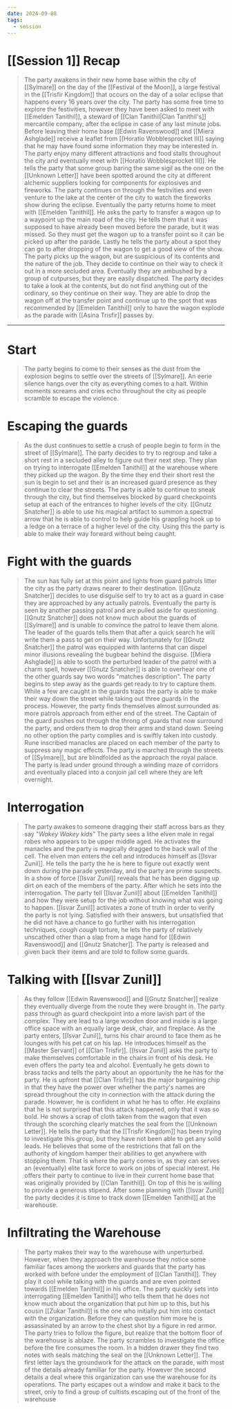 ```yaml
---
date: 2024-09-08
tags:
  - session
---
```

# [[Session 1]] Recap

> The party awakens in their new home base within the city of [[Sylmare]] on the day of the [[Festival of the Moon]], a large festival in the [[Trisfir Kingdom]] that occurs on the day of a solar eclipse that happens every 16 years over the city. The party has some free time to explore the festivities, however they have been asked to meet with [[Emelden Tanithil]], a steward of [[Clan Tanithil|Clan Tanithil's]] mercantile company, after the eclipse in case of any last minute jobs. Before leaving their home base [[Edwin Ravenswood]] and [[Miera Ashglade]] receive a leaflet from [[Horatio Wobblesprocket III]] saying that he may have found some information they may be interested in. The party enjoy many different attractions and food stalls throughout the city and eventually meet with [[Horatio Wobblesprocket III]]. He tells the party that some group baring the same sigil as the one on the [[Unknown Letter]] have been spotted around the city at different alchemic suppliers looking for components for explosives and fireworks. The party continues on through the festivities and even venture to the lake at the center of the city to watch the fireworks show during the eclipse. Eventually the party returns home to meet with [[Emelden Tanithil]]. He asks the party to transfer a wagon up to a waypoint up the main road of the city. He tells them that it was supposed to have already been moved before the parade, but it was missed. So they must get the wagon up to a transfer point so it can be picked up after the parade. Lastly he tells the party about a spot they can go to after dropping of the wagon to get a good view of the show. The party picks up the wagon, but are suspicious of its contents and the nature of the job. They decide to continue on their way to check it out in a more secluded area. Eventually they are ambushed by a group of cutpurses, but they are easily dispatched. The party decides to take a look at the contents, but do not find anything out of the ordinary, so they continue on their way. They are able to drop the wagon off at the transfer point and continue up to the spot that was recommended by [[Emelden Tanithil]] only to have the wagon explode as the parade with [[Asina Trisfir]] passes by.

---
# Start

> The party begins to come to their senses as the dust from the explosion begins to settle over the streets of [[Sylmare]]. An eerie silence hangs over the city as everything comes to a halt. Within moments screams and cries echo throughout the city as people scramble to escape the violence. 

# Escaping the guards

> As the dust continues to settle a crush of people begin to form in the street of [[Sylmare]]. The party decides to try to regroup and take a short rest in a secluded alley to figure out their next step. They plan on trying to interrogate [[Emelden Tanithil]] at the warehouse where they picked up the wagon. By the time they end their short rest the sun is begin to set and their is an increased guard presence as they continue to clear the streets. The party is able to continue to sneak through the city, but find themselves blocked by guard checkpoints setup at each of the entrances to higher levels of the city. [[Gnutz Snatcher]] is able to use his magical artifact to summon a spectral arrow that he is able to control to help guide his grappling hook up to a ledge on a terrace of a higher level of the city. Using this the party is able to make their way forward without being caught.

# Fight with the guards

> The sun has fully set at this point and lights from guard patrols litter the city as the party draws nearer to their destination. [[Gnutz Snatcher]] decides to use disguise self to try to act as a guard in case they are approached by any actually patrols. Eventually the party is seen by another passing patrol and are pulled aside for questioning. [[Gnutz Snatcher]] does not know much about the guards of [[Sylmare]] and is unable to convince the patrol to leave them alone. The leader of the guards tells them that after a quick search he will write them a pass to get on their way. Unfortunately for [[Gnutz Snatcher]] the patrol was equipped with lanterns that can dispel minor illusions revealing the bugbear behind the disguise. [[Miera Ashglade]] is able to sooth the perturbed leader of the patrol with a charm spell, however [[Gnutz Snatcher]] is able to overhear one of the other guards say two words "matches description". The party begins to step away as the guards get ready to try to capture them. While a few are caught in the guards traps the party is able to make their way down the street while taking out three guards in the process. However, the party finds themselves almost surrounded as more patrols approach from either end of the street. The Captain of the guard pushes out through the throng of guards that now surround the party, and orders them to drop their arms and stand down. Seeing no other option the party complies and is swiftly taken into custody. Rune inscribed manacles are placed on each member of the party to suppress any magic effects.  The party is marched through the streets of [[Sylmare]], but are blindfolded as the approach the royal palace. The party is lead under ground through a winding maze of corridors and eventually placed into a conjoin jail cell where they are left overnight.

# Interrogation

> The party awakes to someone dragging their staff across bars as they say
> "*Wakey Wakey kids"*
> The party sees a lithe elven male in regal robes who appears to be upper middle aged. He activates the manacles and the party is magically dragged to the back wall of the cell. The elven man enters the cell and introduces himself as [[Isvar Zunil]]. He tells the party the he is here to figure out exactly went down during the parade yesterday, and the party are prime suspects. In a show of force [[Isvar Zunil]] reveals that he has been digging up dirt on each of the members of the party. After which he sets into the interrogation. The party tell [[Isvar Zunil]] about [[Emelden Tanithil]] and how they were setup for the job without knowing what was going to happen. [[Isvar Zunil]] activates a zone of truth in order to verify the party is not lying. Satisfied with their answers, but unsatisfied that he did not have a chance to go further with his interrogation techniques, *cough* *cough* torture, he lets the party of relatively unscathed other than a slap from a mage hand for [[Edwin Ravenswood]] and [[Gnutz Snatcher]]. The party is released and given back their items and are told to follow some guards.
> 

# Talking with [[Isvar Zunil]]

>As they follow [[Edwin Ravenswood]] and [[Gnutz Snatcher]] realize they eventually diverge from the route they were brought in. The party pass through as guard checkpoint into a more lavish part of the complex. They are lead to a large wooden door and inside is a large office space with an equally large desk, chair, and fireplace. As the party enters, [[Isvar Zunil]], turns his chair around to face them as he lounges with his pet cat on his lap. He introduces himself as the [[Master Servant]] of [[Clan Trisfir]]. [[Isvar Zunil]] asks the party to make themselves comfortable in the chairs in front of his desk. He even offers the party tea and alcohol. Eventually he gets down to brass tacks and tells the party about an opportunity the he has for the party. He is upfront that [[Clan Trisfir]] has the major bargaining chip in that they have the power over whether the party's names are spread throughout the city in connection with the attack during the parade. However, he is confident in what he has to offer. He explains that he is not surprised that this attack happened, only that it was so bold. He shows a scrap of cloth taken from the wagon that even through the scorching clearly matches the seal from the [[Unknown Letter]]. He tells the party that the [[Trisfir Kingdom]] has been trying to investigate this group, but they have not been able to get any solid leads. He believes that some of the restrictions that fall on the authority of kingdom hamper their abilities to get anywhere with stopping them. That is where the party comes in, as they can serves an (eventually) elite task force to work on jobs of special interest. He offers their party to continue to live in their current home base that was originally provided by [[Clan Tanithil]]. On top of this he is willing to provide a generous stipend. After some planning with [[Isvar Zunil]] the party decides it is time to track down [[Emelden Tanithil]] at the warehouse.

# Infiltrating the Warehouse

> The party makes their way to the warehouse with unperturbed. However, when they approach the warehouse they notice some familiar faces among the workers and guards that the party has worked with before under the employment of [[Clan Tanithil]]. They play it cool while talking with the guards and are even pointed towards [[Emelden Tanithil]] in his office. The party quickly sets into interrogating [[Emelden Tanithil]] who tells them that he does not know much about the organization that put him up to this, but his cousin [[Zukar Tanithil]] is the one who initially put him into contact with the organization. Before they can question him more he is assassinated by an arrow to the chest shot by a figure in red armor. The party tries to follow the figure, but realize that the bottom floor of the warehouse is ablaze. The party scrambles to investigate the office before the fire consumes the room. In a hidden drawer they find two notes with seals matching the seal on the [[Unknown Letter]]. The first letter lays the groundwork for the attack on the parade, with most of the details already familiar for the party. However the second details a deal where this organization can use the warehouse for its operations. The party escapes out a window and make it back to the street, only to find a group of cultists escaping out of the front of the warehouse


